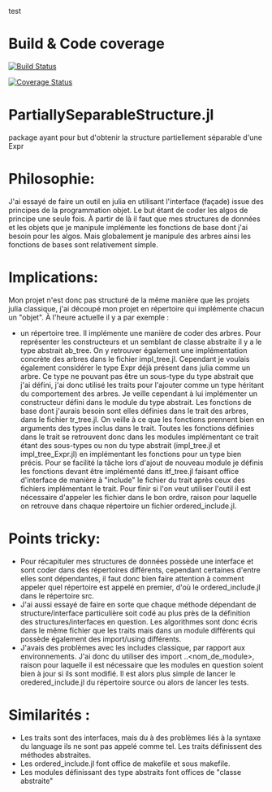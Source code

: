 test
# Build & Code coverage

[![Build Status](https://travis-ci.com/paraynaud/PartiallySeparableStructure.jl.svg?branch=master)](https://travis-ci.com/paraynaud/PartiallySeparableStructure.jl)

[![Coverage Status](https://coveralls.io/repos/github/paraynaud/PartiallySeparableStructure.jl/badge.svg?branch=master)](https://coveralls.io/github/paraynaud/PartiallySeparableStructure.jl?branch=master)


# PartiallySeparableStructure.jl
package ayant pour but d'obtenir la structure partiellement séparable d'une Expr



# Philosophie:

J'ai essayé de faire un outil en julia en utilisant l'interface (façade) issue des principes de la programmation objet. Le but étant de coder les algos de principe une seule fois. À partir de là il faut que mes structures de données et les objets que je manipule implémente les fonctions de base dont j'ai besoin pour les algos.
Mais globalement je manipule des arbres ainsi les fonctions de bases sont relativement simple.


# Implications:

Mon projet n'est donc pas structuré de la même manière que les projets julia classique, j'ai découpé mon projet en répertoire qui implémente chacun un "objet". À l'heure actuelle il y a par exemple :
  - un répertoire tree. Il implémente une manière de coder des arbres. Pour représenter les constructeurs et un semblant de classe abstraite il y a le type abstrait ab_tree.
  On y retrouver également une implémentation concrète des arbres dans le fichier impl_tree.jl. Cependant je voulais également considérer le type Expr déjà présent dans julia comme un arbre. Ce type ne pouvant pas être un sous-type du type abstrait que j'ai défini, j'ai donc utilisé les traits pour l'ajouter comme un type héritant du comportement des arbres. Je veille cependant à lui implémenter un constructeur défini dans le module du type abstrait.
  Les fonctions de base dont j'aurais besoin sont elles définies dans le trait des arbres, dans le fichier tr_tree.jl. On veille à ce que les fonctions prennent bien en arguments des types inclus dans le trait. Toutes les fonctions définies dans le trait se retrouvent donc dans les modules implémentant ce trait étant des sous-types ou non du type abstrait (impl_tree.jl et impl_tree_Expr.jl) en implémentant les fonctions pour un type bien précis. Pour se facilité la tâche lors d'ajout de nouveau module je définis les fonctions devant être implémenté dans itf_tree.jl faisant office d'interface de manière à "include" le fichier du trait après ceux des fichiers implémentant le trait.
  Pour finir si l'on veut utiliser l'outil il est nécessaire d'appeler les fichier dans le bon ordre, raison pour laquelle on retrouve dans chaque répertoire un fichier ordered_include.jl.




# Points tricky:

- Pour récapituler mes structures de données possède une interface et sont coder dans des répertoires différents, cependant certaines d'entre elles sont dépendantes, il faut donc bien faire attention à comment appeler quel répertoire est appelé en premier, d'où le ordered_include.jl dans le répertoire src.
- J'ai aussi essayé de faire en sorte que chaque méthode dépendant de structure/interface particulière soit codé au plus près de la définition des structures/interfaces en question. Les algorithmes sont donc écris dans le même fichier que les traits mais dans un module différents qui possède également des import/using différents.
- J'avais des problèmes avec les includes classique, par rapport aux environnements. J'ai donc du utiliser des import ..<nom_de_module>, raison pour laquelle il est nécessaire que les modules en question soient bien à jour si ils sont modifié. Il est alors plus simple de lancer le oredered_include.jl du répertoire source ou alors de lancer les tests.


# Similarités :
- Les traits sont des interfaces, mais du à des problèmes liés à la syntaxe du language ils ne sont pas appelé comme tel. Les traits définissent des méthodes abstraites.
- Les ordered_include.jl font office de makefile et sous makefile.
- Les modules définissant des type abstraits font offices de "classe abstraite"
